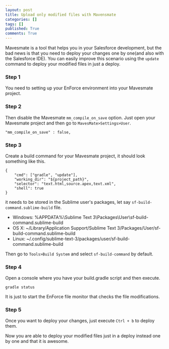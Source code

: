 ```yaml
---
layout: post
title: Upload only modified files with Mavensmate
categories: []
tags: []
published: True
comments: True
---
```



Mavesmate is a tool that helps you in your Salesforce development, but the bad news is that you need to deploy your changes one by one(and also with the Salesforce IDE). You can easily improve this scenario using the  `update` command to deploy your modified files in just a deploy. 

### Step 1
You need to setting up your EnForce environment into your Mavesmate project.

### Step 2
Then disable the Mavesmate `mm_compile_on_save` option. Just open your Mavesmate project and then go to  `MavesMate>Settings>User`.

```
"mm_compile_on_save" : false,
```

### Step 3
Create a build command for your Mavesmate project, it should look something like this. 


```
{
    "cmd": ["gradle", "update"],
    "working_dir": "${project_path}",
    "selector": "text.html,source.apex,text.xml",
    "shell": true
}
```

it needs to be stored in the Sublime user's packages, let say `sf-build-command.sublime-build` file.

- Windows: %APPDATA%\Sublime Text 3\Packages\User\sf-build-command.sublime-build
- OS X: ~/Library/Application Support/Sublime Text 3/Packages/User/sf-build-command.sublime-build
- Linux: ~/.config/sublime-text-3/packages/user/sf-build-command.sublime-build

Then go to `Tools>Build System` and select `sf-build-command`  by default.


### Step 4

Open a console where you have your build.gradle script and then execute.

```
gradle status
```

It is just to start the EnForce file monitor that checks the file modifications.

### Step 5
Once you want to deploy your changes, just execute `Ctrl + b` to deploy them. 

Now you are able to deploy your modified files just in a deploy instead one by one and that it is awesome.